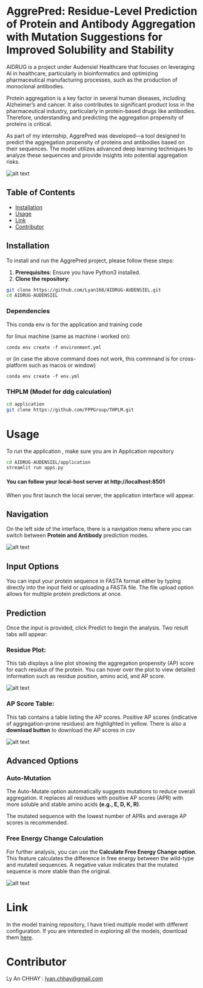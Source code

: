 # AggrePred: Residue-Level Prediction of Protein and Antibody Aggregation with Mutation Suggestions for Improved Solubility and Stability
AIDRUG is a project under Audensiel Healthcare that focuses on leveraging AI in healthcare, particularly in bioinformatics and optimizing pharmaceutical manufacturing processes, such as the production of monoclonal antibodies.

Protein aggregation is a key factor in several human diseases, including Alzheimer’s and cancer. It also contributes to significant product loss in the pharmaceutical industry, particularly in protein-based drugs like antibodies. Therefore, understanding and predicting the aggregation propensity of proteins is critical.

As part of my internship, AggrePred was developed—a tool designed to predict the aggregation propensity of proteins and antibodies based on their sequences. The model utilizes advanced deep learning techniques to analyze these sequences and provide insights into potential aggregation risks.

![alt text](image/goal.png)


## Table of Contents

- [Installation](#installation)
- [Usage](#usage)
- [Link](#link)
- [Contributor](#contributor)


## Installation

To install and run the AggrePred project, please follow these steps:

1. **Prerequisites**: Ensure you have Python3 installed.
2. **Clone the repository**:
```bash
git clone https://github.com/Lyan168/AIDRUG-AUDENSIEL.git
cd AIDRUG-AUDENSIEL
```

### Dependencies
This conda env is for the application and training code


for linux machine (same as machine i worked on):

```conda env create -f environment.yml```

or (in case the above command does not work, this commnand is for cross-platform such as macos or window)

```conda env create -f env.yml```


### THPLM (Model for ddg calculation)
```bash
cd application
git clone https://github.com/FPPGroup/THPLM.git
```


# Usage

To run the application , make sure you are in Application repository

```bash
cd AIDRUG-AUDENSIEL/application
streamlit run apps.py

```

#### You can follow your local-host server at http://localhost:8501

When you first launch the local server, the application interface will appear.

## Navigation
On the left side of the interface, there is a navigation menu where you can switch between **Protein and Antibody** prediction modes.

![alt text](image/interface_prot.png)


## Input Options
You can input your protein sequence in FASTA format either by typing directly into the input field or uploading a FASTA file. The file upload option allows for multiple protein predictions at once.

## Prediction
Once the input is provided, click Predict to begin the analysis. Two result tabs will appear:

### Residue Plot: 
This tab displays a line plot showing the aggregation propensity (AP) score for each residue of the protein. You can hover over the plot to view detailed information such as residue position, amino acid, and AP score.

![alt text](image/score_prot_plot.png)

### AP Score Table: 
This tab contains a table listing the AP scores. Positive AP scores (indicative of aggregation-prone residues) are highlighted in yellow. There is also a **download button** to download the AP scores in csv

![alt text](image/result_table.png)



## Advanced Options

### Auto-Mutation
The Auto-Mutate option automatically suggests mutations to reduce overall aggregation. It replaces all residues with positive AP scores (APR) with more soluble and stable amino acids **(e.g., E, D, K, R)**.

The mutated sequence with the lowest number of APRs and average AP scores is recommended.

### Free Energy Change Calculation
For further analysis, you can use the **Calculate Free Energy Change option**. This feature calculates the difference in free energy between the wild-type and mutated sequences. A negative value indicates that the mutated sequence is more stable than the original.


![alt text](image/mutation.png)





# Link

In the model training repository, I have tried multiple model with different configuration. If you are interested in exploring all the models, download them [here](https://zenodo.org/records/13943204?preview=1&token=eyJhbGciOiJIUzUxMiJ9.eyJpZCI6IjdkMzE3MzBjLTI0NzYtNDY1OS04MTA5LTBhZjQwZjczNTJjMiIsImRhdGEiOnt9LCJyYW5kb20iOiI1NDhlYTlhM2JiZDBmN2QxNGEyY2M0OWQ1ZDNkNDlhZiJ9.GZwOAgLDr9oHMNrmPqoQd8wXiLpHkbCfsKCjrg-rzdo_XNt6o-lJia-RqHJujiy5bqEimww1RNSmGF1iJQhxkg). 

# Contributor
Ly An CHHAY :  lyan.chhay@gmail.com
